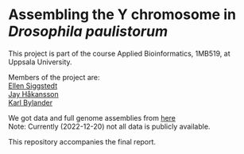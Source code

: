 # Assembling the Y chromosome in *Drosophila paulistorum*

This project is part of the course Applied Bioinformatics, 1MB519, at Uppsala University.

Members of the project are: \
[Ellen Siggstedt](https://github.com/ESiggstedt) \
[Jay Håkansson](https://github.com/Jay-uu) \
[Karl Bylander](https://github.com/kbylander)

We got data and full genome assemblies from [here](https://github.com/mmontonerin/ComparativeGenomics_Dpaulistorum/tree/main/00_Assembly) \
Note: Currently (2022-12-20) not all data is publicly available.

This repository accompanies the final report.

